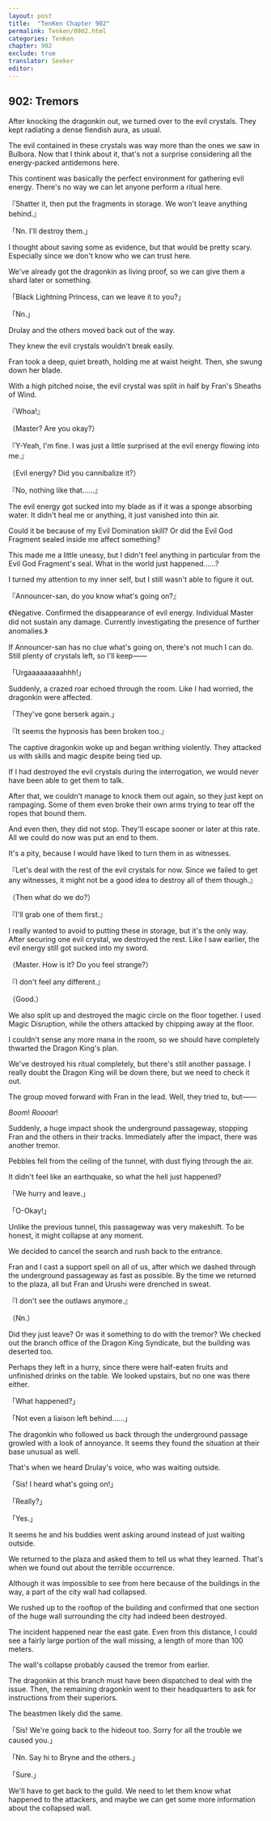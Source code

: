 ```yaml
---
layout: post
title:  "TenKen Chapter 902"
permalink: Tenken/0902.html
categories: TenKen
chapter: 902
exclude: true
translator: Seeker
editor: 
---
```

<h2>902: Tremors</h2>

 After knocking the dragonkin out, we turned over to the evil crystals. They kept radiating a dense fiendish aura, as usual.

 The evil contained in these crystals was way more than the ones we saw in Bulbora. Now that I think about it, that's not a surprise considering all the energy-packed antidemons here.

 This continent was basically the perfect environment for gathering evil energy. There's no way we can let anyone perform a ritual here.

『Shatter it, then put the fragments in storage. We won't leave anything behind.』

「Nn. I'll destroy them.」

 I thought about saving some as evidence, but that would be pretty scary. Especially since we don't know who we can trust here.

 We've already got the dragonkin as living proof, so we can give them a shard later or something.

「Black Lightning Princess, can we leave it to you?」

「Nn.」

 Drulay and the others moved back out of the way.

 They knew the evil crystals wouldn't break easily.

 Fran took a deep, quiet breath, holding me at waist height. Then, she swung down her blade.

 With a high pitched noise, the evil crystal was split in half by Fran's Sheaths of Wind.

『Whoa!』

（Master? Are you okay?）

『Y-Yeah, I'm fine. I was just a little surprised at the evil energy flowing into me.』

（Evil energy? Did you cannibalize it?）

『No, nothing like that……』

 The evil energy got sucked into my blade as if it was a sponge absorbing water. It didn't heal me or anything, it just vanished into thin air.

 Could it be because of my Evil Domination skill? Or did the Evil God Fragment sealed inside me affect something?

 This made me a little uneasy, but I didn't feel anything in particular from the Evil God Fragment's seal. What in the world just happened……?

 I turned my attention to my inner self, but I still wasn't able to figure it out.

『Announcer-san, do you know what's going on?』

《Negative. Confirmed the disappearance of evil energy. Individual Master did not sustain any damage. Currently investigating the presence of further anomalies.》

 If Announcer-san has no clue what's going on, there's not much I can do. Still plenty of crystals left, so I'll keep――

「Urgaaaaaaaaahhh!」

 Suddenly, a crazed roar echoed through the room. Like I had worried, the dragonkin were affected.

「They've gone berserk again.」

『It seems the hypnosis has been broken too.』

 The captive dragonkin woke up and began writhing violently. They attacked us with skills and magic despite being tied up.

 If I had destroyed the evil crystals during the interrogation, we would never have been able to get them to talk.

 After that, we couldn't manage to knock them out again, so they just kept on rampaging. Some of them even broke their own arms trying to tear off the ropes that bound them.

 And even then, they did not stop. They'll escape sooner or later at this rate. All we could do now was put an end to them.

 It's a pity, because I would have liked to turn them in as witnesses.

『Let's deal with the rest of the evil crystals for now. Since we failed to get any witnesses, it might not be a good idea to destroy all of them though.』

（Then what do we do?）

『I'll grab one of them first.』

 I really wanted to avoid to putting these in storage, but it's the only way. After securing one evil crystal, we destroyed the rest. Like I saw earlier, the evil energy still got sucked into my sword.

（Master. How is it? Do you feel strange?）

『I don't feel any different.』

（Good.）

 We also split up and destroyed the magic circle on the floor together. I used Magic Disruption, while the others attacked by chipping away at the floor.

 I couldn't sense any more mana in the room, so we should have completely thwarted the Dragon King's plan.

 We've destroyed his ritual completely, but there's still another passage. I really doubt the Dragon King will be down there, but we need to check it out.

 The group moved forward with Fran in the lead. Well, they tried to, but――

 *Boom*! *Roooar*!

 Suddenly, a huge impact shook the underground passageway, stopping Fran and the others in their tracks. Immediately after the impact, there was another tremor.

 Pebbles fell from the ceiling of the tunnel, with dust flying through the air.

 It didn't feel like an earthquake, so what the hell just happened?

「We hurry and leave.」

「O-Okay!」

 Unlike the previous tunnel, this passageway was very makeshift. To be honest, it might collapse at any moment.

 We decided to cancel the search and rush back to the entrance.

 Fran and I cast a support spell on all of us, after which we dashed through the underground passageway as fast as possible. By the time we returned to the plaza, all but Fran and Urushi were drenched in sweat.

『I don't see the outlaws anymore.』

（Nn.）

 Did they just leave? Or was it something to do with the tremor? We checked out the branch office of the Dragon King Syndicate, but the building was deserted too.

 Perhaps they left in a hurry, since there were half-eaten fruits and unfinished drinks on the table. We looked upstairs, but no one was there either.

「What happened?」

「Not even a liaison left behind……」

 The dragonkin who followed us back through the underground passage growled with a look of annoyance. It seems they found the situation at their base unusual as well.

 That's when we heard Drulay's voice, who was waiting outside.

「Sis! I heard what's going on!」

「Really?」

「Yes.」

 It seems he and his buddies went asking around instead of just waiting outside.

 We returned to the plaza and asked them to tell us what they learned. That's when we found out about the terrible occurrence.

 Although it was impossible to see from here because of the buildings in the way, a part of the city wall had collapsed.

 We rushed up to the rooftop of the building and confirmed that one section of the huge wall surrounding the city had indeed been destroyed.

 The incident happened near the east gate. Even from this distance, I could see a fairly large portion of the wall missing, a length of more than 100 meters.

 The wall's collapse probably caused the tremor from earlier.

 The dragonkin at this branch must have been dispatched to deal with the issue. Then, the remaining dragonkin went to their headquarters to ask for instructions from their superiors.

 The beastmen likely did the same.

「Sis! We're going back to the hideout too. Sorry for all the trouble we caused you.」

「Nn. Say hi to Bryne and the others.」

「Sure.」

 We'll have to get back to the guild. We need to let them know what happened to the attackers, and maybe we can get some more information about the collapsed wall.



